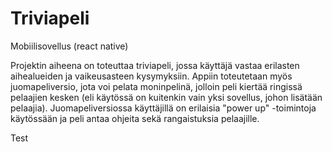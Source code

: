 # Triviapeli

Mobiilisovellus (react native) 

Projektin aiheena on toteuttaa triviapeli, jossa käyttäjä vastaa erilasten aihealueiden ja vaikeusasteen kysymyksiin. Appiin toteutetaan myös juomapeliversio, jota voi pelata moninpelinä, jolloin peli kiertää ringissä pelaajien kesken (eli käytössä on kuitenkin vain yksi sovellus, johon lisätään pelaajia). Juomapeliversiossa käyttäjillä on erilaisia "power up" -toimintoja käytössään ja peli antaa ohjeita sekä rangaistuksia pelaajille.

Test